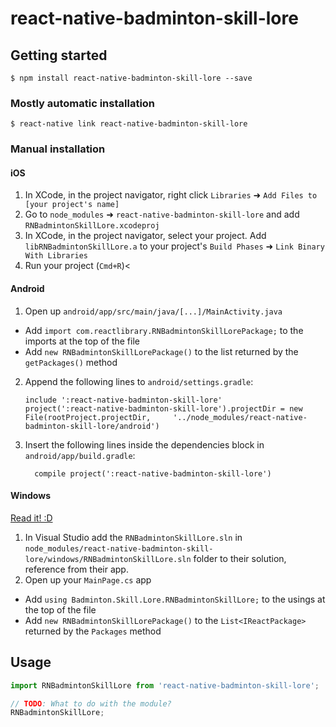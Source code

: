 
# react-native-badminton-skill-lore

## Getting started

`$ npm install react-native-badminton-skill-lore --save`

### Mostly automatic installation

`$ react-native link react-native-badminton-skill-lore`

### Manual installation


#### iOS

1. In XCode, in the project navigator, right click `Libraries` ➜ `Add Files to [your project's name]`
2. Go to `node_modules` ➜ `react-native-badminton-skill-lore` and add `RNBadmintonSkillLore.xcodeproj`
3. In XCode, in the project navigator, select your project. Add `libRNBadmintonSkillLore.a` to your project's `Build Phases` ➜ `Link Binary With Libraries`
4. Run your project (`Cmd+R`)<

#### Android

1. Open up `android/app/src/main/java/[...]/MainActivity.java`
  - Add `import com.reactlibrary.RNBadmintonSkillLorePackage;` to the imports at the top of the file
  - Add `new RNBadmintonSkillLorePackage()` to the list returned by the `getPackages()` method
2. Append the following lines to `android/settings.gradle`:
  	```
  	include ':react-native-badminton-skill-lore'
  	project(':react-native-badminton-skill-lore').projectDir = new File(rootProject.projectDir, 	'../node_modules/react-native-badminton-skill-lore/android')
  	```
3. Insert the following lines inside the dependencies block in `android/app/build.gradle`:
  	```
      compile project(':react-native-badminton-skill-lore')
  	```

#### Windows
[Read it! :D](https://github.com/ReactWindows/react-native)

1. In Visual Studio add the `RNBadmintonSkillLore.sln` in `node_modules/react-native-badminton-skill-lore/windows/RNBadmintonSkillLore.sln` folder to their solution, reference from their app.
2. Open up your `MainPage.cs` app
  - Add `using Badminton.Skill.Lore.RNBadmintonSkillLore;` to the usings at the top of the file
  - Add `new RNBadmintonSkillLorePackage()` to the `List<IReactPackage>` returned by the `Packages` method


## Usage
```javascript
import RNBadmintonSkillLore from 'react-native-badminton-skill-lore';

// TODO: What to do with the module?
RNBadmintonSkillLore;
```
  